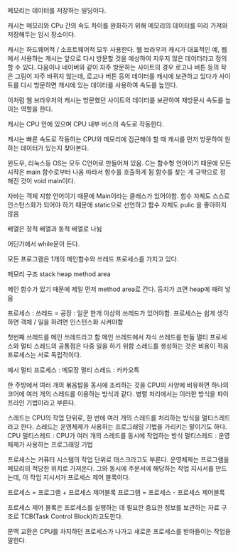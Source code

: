 메모리는 데이터를 저장하는 빌딩이다.

캐시는 메모리와 CPu 간의 속도 차이를 완화하기 위해 메모리의 데이터를 미리 가져와 저장해두는 임시 장소이다.

캐시는 하드웨어적 / 소프트웨어적 모두 사용한다.
웹 브라우저 캐시가 대표적인 예, 웹에서 사용하는 캐시는 앞으로 다시 방문할 것을 예상하여 지우지 않은 데이터라고 정의할 수 있다. 다음이나 네이버와 같이 자주 방문하는 사이트의 경우 로고나 버튼 등의 작은 그림이 자주 바뀌지 않는데, 로고나 버튼 등의 데이터를 캐시에 보관하고 있다가 사이트를 다시 방문하면 캐시에 있는 데이터를 사용하여 속도를 높인다. 

이처럼 웹 브라우저의 캐시는 방문했던 사이트의 데이터를 보관하여 재방문시 속도를 높이는 역할을 한다.

캐시는 CPU 안에 있으며 CPU 내부 버스의 속도로 작동한다.

캐시는 빠른 속도로 작동하는 CPU와 메모리에 접근해야 할 때 캐시를 먼저 방문하여 원하는 데이터가 있는지 찾아본다.

윈도우, 리눅스등 OS는 모두 C언어로 만들어져 있음.
C는 함수형 언어이기 때문에 
모든 시작은 main 함수로부터 나옴
따라서 함수를 호출하게 됨
함수를 찾는 게 규약으로 정해진 것이 void main이다.

자바는 객체 지향 언어이기 때문에 Main이라는 클래스가 있어야함. 
함수 자체도 스스로 인스턴스화가 되어야 하기 때문에 static으로 선언하고 함수 자체도 pulic 을 좋아하지 않음

배열은 정적 배열과 동적 배열로 나뉨

어딘가에서 while문이 돈다.

모든 프로그램은 1개의 메인함수와 쓰레드 프로세스를 가지고 있다.

메모리 구조 
stack 
heap 
method area

메인 함수가 있기 때문에 제일 먼저 method area로 간다.
등치가 크면 heap에 때려 넣음

프로세스 : 쓰레드 = 공장 : 일꾼
한개 이상의 쓰레드가 있어야함.
프로세스는 쉽게 생각하면 객체 / 일을 하려면 인스턴스화 시켜야함 

첫번째 쓰레드를 메인 쓰레드라고 함
메인 쓰레드에서 자식 쓰레드를 만듦
멀티 프로세스와 멀티 스레드의 공통점은 다중 일을 하기 위함
스레드를 생성하는 것은 비용이 적음
프로세스는 서로 독립적이다.

예시
멀티 프로세스 : 메모장
멀티 스레드 : 카카오특

한 주방에서 여러 개의 볶음밥을 동시에 조리하는 것을 CPU의 사양에 비유하면 하나의 코어에 여러 개의 스레드를 이용하는 방식과 같다. 병렬 처리에서는 이러한 방식을 파이프라인 기법이라고 부른다.

스레드는 CPU의 작업 단위로, 한 번에 여러 개의 스레드를 처리하는 방식을 멀티스레드라고 한다. 스레드는 운영체제가 사용하는 프로그래밍 기법을 가리키는 말이기도 하다. 
CPU 멀티스레드 : CPU가 여러 개의 스레드를 동시에 작업하는 방식
멀티스레드 : 운영체제가 사용하는 프로그래밍 기법

프로세스는 커퓨터 시스템의 작업 단위로 태스크라고도 부른다.
운영체제는 프로그램을 메모리의 적당한 위치로 가져온다.
그와 동시에 주문서에 해당하는 작업 지시서를 만드는데, 이 작업 지시서가 프로세스 제어 블록이다.

프로세스 = 프로그램 + 프로세스 제어블록
프로그램 = 프로세스 - 프로세스 제어블록

프로세스 제어 블록은 프로세스를 실행하는 데 필요한 중요한 정보를 보관하는 자료 구조로 TCB(Task Control Block)라고도한다.

문맥 교환은 CPU를 차지하던 프로세스가 나가고 새로운 프로세스를 받아들이는 작업을 말한다.